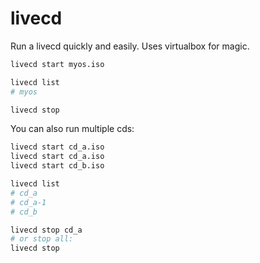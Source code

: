 livecd
======

Run a livecd quickly and easily. Uses virtualbox for magic.

```bash
livecd start myos.iso

livecd list
# myos

livecd stop
```

You can also run multiple cds:

```bash
livecd start cd_a.iso
livecd start cd_a.iso
livecd start cd_b.iso

livecd list
# cd_a
# cd_a-1
# cd_b

livecd stop cd_a
# or stop all:
livecd stop
```
